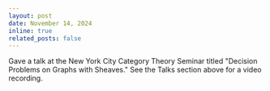 ```yaml
---
layout: post
date: November 14, 2024
inline: true
related_posts: false
---
```


Gave a talk at the New York City Category Theory Seminar titled "Decision Problems on Graphs with Sheaves." See the Talks section above for a video recording.